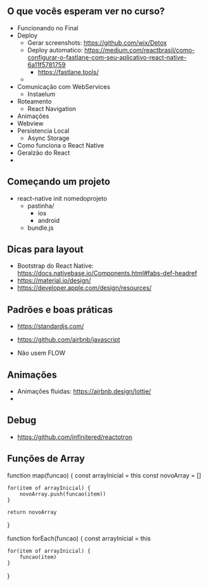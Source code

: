 ## O que vocês esperam ver no curso?
- Funcionando no Final
- Deploy
    - Gerar screenshots: https://github.com/wix/Detox
    - Deploy automatico: https://medium.com/reactbrasil/como-configurar-o-fastlane-com-seu-aplicativo-react-native-6a11f5781759
        - https://fastlane.tools/
    - 
- Comunicação com WebServices
    - Instaelum
- Roteamento
    - React Navigation
- Animações
- Webview
- Persistencia Local
    - Async Storage
- Como funciona o React Native
- Geralzão do React
- 


## Começando um projeto
- react-native init nomedoprojeto
    - pastinha/
        - ios
        - android
    - bundle.js


## Dicas para layout
- Bootstrap do React Native: https://docs.nativebase.io/Components.html#fabs-def-headref
- https://material.io/design/
- https://developer.apple.com/design/resources/


## Padrões e boas práticas
- https://standardjs.com/
- https://github.com/airbnb/javascript

- Não usem FLOW

## Animações
- Animações fluidas: https://airbnb.design/lottie/
- 


## Debug
- https://github.com/infinitered/reactotron


## Funções de Array

function map(funcao) {
    const arrayInicial = this
    const novoArray = []

    for(item of arrayInicial) {
        novoArray.push(funcao(item))
    }

    return novoArray
}

function forEach(funcao) {
    const arrayInicial = this

    for(item of arrayInicial) {
        funcao(item)
    }
}